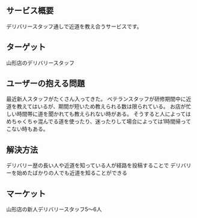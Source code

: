 ## サービス概要
デリバリースタッフ通しで近道を教え合うサービスです。
## ターゲット
山形店のデリバリースタッフ

## ユーザーの抱える問題
最近新人スタッフがたくさん入ってきた。
ベテランスタッフが研修期間中に近道を教えてはいるが、期間が短いため教えられる数は限られている。
お店が忙しい時間帯に道を聞かれても教えられない時がある。
そうすると人によってはめちゃくちゃ混んでる道を使ったり、迷ったりして場合によっては1時間帰ってこない時もある。
## 解決方法
デリバリー歴の長い人や近道を知っている人が経路を投稿することで
デリバリーを始めたばかりの人でも近道を知ることができる
## マーケット
山形店の新人デリバリースタッフ5〜6人